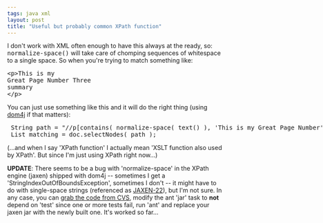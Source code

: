 ```yaml
---
tags: java xml
layout: post
title: "Useful but probably common XPath function"
---
```




<p>I don't work with XML often enough to have this always at the ready, so: <tt>normalize-space()</tt> will take care of chomping sequences of whitespace to a single space. So when you're trying to match something like:</p>
<pre class="sourceCode">
&lt;p>This is my
Great Page Number Three
summary
&lt;/p>
</pre>

<p>You can just use something like this and it will do the right thing (using <a href="http://www.dom4j.org/">dom4j</a> if that matters):</p>
<pre class="sourceCode">
 String path = "//p[contains( normalize-space( text() ), 'This is my Great Page Number' )]";
 List matching = doc.selectNodes( path );
</pre>

<p>(...and when I say 'XPath function' I actually mean 'XSLT function also used by XPath'. But since I'm just using XPath right now...)</p>

<p><b>UPDATE</b>: There seems to be a bug with 'normalize-space' in the XPath engine (jaxen) shipped with dom4j -- sometimes I get a 'StringIndexOutOfBoundsException', sometimes I don't -- it might have to do with single-space strings (referenced as <a href="http://jira.codehaus.org/browse/JAXEN-22">JAXEN-22</a>), but I'm not sure. In any case, you can <a href="http://jaxen.org/cvs-usage.html">grab the code from CVS</a>, modify the ant 'jar' task to <b>not</b> depend on 'test' since one or more tests fail, run 'ant' and replace your jaxen jar with the newly built one. It's worked so far...</p>


